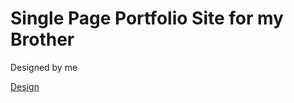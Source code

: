 <h1>Single Page Portfolio Site for my Brother</h1>
<p>Designed by me</p>
<a href="https://connorocampo.github.io/website/static/DesignCharles-ce4541de4767562dcac592ce874099f8.svg">Design</a>

